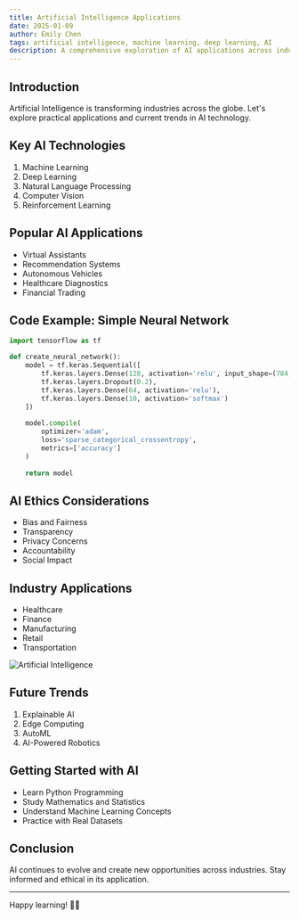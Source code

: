 ```yaml
---
title: Artificial Intelligence Applications
date: 2025-01-09 
author: Emily Chen
tags: artificial intelligence, machine learning, deep learning, AI
description: A comprehensive exploration of AI applications across industries, examining current trends, technologies, and real-world implementations of artificial intelligence solutions.
---
```


## Introduction

Artificial Intelligence is transforming industries across the globe. Let's explore practical applications and current trends in AI technology.

## Key AI Technologies

1. Machine Learning
2. Deep Learning
3. Natural Language Processing
4. Computer Vision
5. Reinforcement Learning

## Popular AI Applications

- Virtual Assistants
- Recommendation Systems
- Autonomous Vehicles
- Healthcare Diagnostics
- Financial Trading

## Code Example: Simple Neural Network

```python
import tensorflow as tf

def create_neural_network():
    model = tf.keras.Sequential([
        tf.keras.layers.Dense(128, activation='relu', input_shape=(784,)),
        tf.keras.layers.Dropout(0.2),
        tf.keras.layers.Dense(64, activation='relu'),
        tf.keras.layers.Dense(10, activation='softmax')
    ])
    
    model.compile(
        optimizer='adam',
        loss='sparse_categorical_crossentropy',
        metrics=['accuracy']
    )
    
    return model
```

## AI Ethics Considerations

- Bias and Fairness
- Transparency
- Privacy Concerns
- Accountability
- Social Impact

## Industry Applications

- Healthcare
- Finance
- Manufacturing
- Retail
- Transportation

![Artificial Intelligence](/images/default-post-image.jpg)

## Future Trends

1. Explainable AI
2. Edge Computing
3. AutoML
4. AI-Powered Robotics

## Getting Started with AI

- Learn Python Programming
- Study Mathematics and Statistics
- Understand Machine Learning Concepts
- Practice with Real Datasets

## Conclusion

AI continues to evolve and create new opportunities across industries. Stay informed and ethical in its application.

---

Happy learning! 🤖🧠